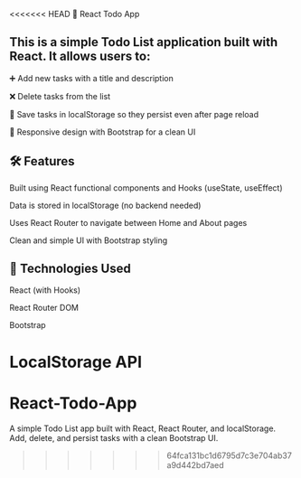 <<<<<<< HEAD
📌 React Todo App

## This is a simple Todo List application built with React. It allows users to:

➕ Add new tasks with a title and description

❌ Delete tasks from the list

💾 Save tasks in localStorage so they persist even after page reload

📱 Responsive design with Bootstrap for a clean UI

## 🛠️ Features

Built using React functional components and Hooks (useState, useEffect)

Data is stored in localStorage (no backend needed)

Uses React Router to navigate between Home and About pages

Clean and simple UI with Bootstrap styling

## 🚀 Technologies Used

React (with Hooks)

React Router DOM

Bootstrap

LocalStorage API
=======
# React-Todo-App
A simple Todo List app built with React, React Router, and localStorage. Add, delete, and persist tasks with a clean Bootstrap UI.
>>>>>>> 64fca131bc1d6795d7c3e704ab37a9d442bd7aed
